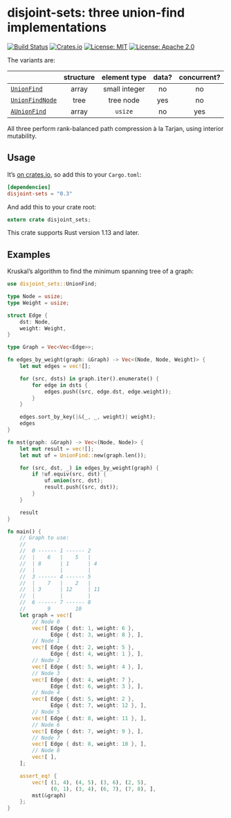 # disjoint-sets: three union-find implementations

[![Build Status](https://travis-ci.org/tov/disjoint-sets-rs.svg?branch=master)](https://travis-ci.org/tov/disjoint-sets-rs)
[![Crates.io](https://img.shields.io/crates/v/disjoint-sets.svg?maxAge=2592000)](https://crates.io/crates/disjoint-sets)
[![License: MIT](https://img.shields.io/badge/license-MIT-blue.svg)](LICENSE-MIT)
[![License: Apache 2.0](https://img.shields.io/badge/license-Apache_2.0-blue.svg)](LICENSE-APACHE)

The variants are:

|           | structure | element type | data? | concurrent? |
| :-------- | :-------: | :----------: | :---: | :---------: |
| [`UnionFind`](struct.UnionFind.html) | array | small integer | no | no |
| [`UnionFindNode`](struct.UnionFindNode.html) | tree | tree node | yes | no |
| [`AUnionFind`](struct.AUnionFind.html) | array | `usize` | no | yes |

All three perform rank-balanced path compression à la Tarjan,
using interior mutability.


## Usage

It’s [on crates.io](https://crates.io/crates/disjoint-sets), so add
this to your `Cargo.toml`:

```toml
[dependencies]
disjoint-sets = "0.3"
```

And add this to your crate root:

```rust
extern crate disjoint_sets;
```

This crate supports Rust version 1.13 and later.

## Examples

Kruskal’s algorithm to find the minimum spanning tree of a graph:

```rust
use disjoint_sets::UnionFind;

type Node = usize;
type Weight = usize;

struct Edge {
    dst: Node,
    weight: Weight,
}

type Graph = Vec<Vec<Edge>>;

fn edges_by_weight(graph: &Graph) -> Vec<(Node, Node, Weight)> {
    let mut edges = vec![];

    for (src, dsts) in graph.iter().enumerate() {
        for edge in dsts {
            edges.push((src, edge.dst, edge.weight));
        }
    }

    edges.sort_by_key(|&(_, _, weight)| weight);
    edges
}

fn mst(graph: &Graph) -> Vec<(Node, Node)> {
    let mut result = vec![];
    let mut uf = UnionFind::new(graph.len());

    for (src, dst, _) in edges_by_weight(graph) {
        if !uf.equiv(src, dst) {
            uf.union(src, dst);
            result.push((src, dst));
        }
    }

    result
}

fn main() {
    // Graph to use:
    //
    //  0 ------ 1 ------ 2
    //  |    6   |    5   |
    //  | 8      | 1      | 4
    //  |        |        |
    //  3 ------ 4 ------ 5
    //  |    7   |    2   |
    //  | 3      | 12     | 11
    //  |        |        |
    //  6 ------ 7 ------ 8
    //       9        10
    let graph = vec![
        // Node 0
        vec![ Edge { dst: 1, weight: 6 },
              Edge { dst: 3, weight: 8 }, ],
        // Node 1
        vec![ Edge { dst: 2, weight: 5 },
              Edge { dst: 4, weight: 1 }, ],
        // Node 2
        vec![ Edge { dst: 5, weight: 4 }, ],
        // Node 3
        vec![ Edge { dst: 4, weight: 7 },
              Edge { dst: 6, weight: 3 }, ],
        // Node 4
        vec![ Edge { dst: 5, weight: 2 },
              Edge { dst: 7, weight: 12 }, ],
        // Node 5
        vec![ Edge { dst: 8, weight: 11 }, ],
        // Node 6
        vec![ Edge { dst: 7, weight: 9 }, ],
        // Node 7
        vec![ Edge { dst: 8, weight: 10 }, ],
        // Node 8
        vec![ ],
    ];

    assert_eq! {
        vec![ (1, 4), (4, 5), (3, 6), (2, 5),
              (0, 1), (3, 4), (6, 7), (7, 8), ],
        mst(&graph)
    };
}
```
